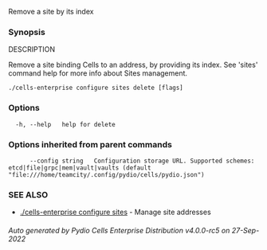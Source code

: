 Remove a site by its index

### Synopsis


DESCRIPTION

  Remove a site binding Cells to an address, by providing its index.
  See 'sites' command help for more info about Sites management.


```
./cells-enterprise configure sites delete [flags]
```

### Options

```
  -h, --help   help for delete
```

### Options inherited from parent commands

```
      --config string   Configuration storage URL. Supported schemes: etcd|file|grpc|mem|vault|vaults (default "file:///home/teamcity/.config/pydio/cells/pydio.json")
```

### SEE ALSO

* [./cells-enterprise configure sites](./cells-enterprise-configure-sites)	 - Manage site addresses

###### Auto generated by Pydio Cells Enterprise Distribution v4.0.0-rc5 on 27-Sep-2022
